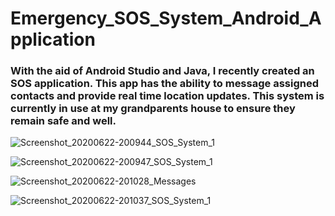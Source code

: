 # Emergency_SOS_System_Android_Application
### With the aid of Android Studio and Java, I recently created an SOS application. This app has the ability to message assigned contacts and provide real time location updates. This system is currently in use at my grandparents house to ensure they remain safe and well. 

![Screenshot_20200622-200944_SOS_System_1](https://user-images.githubusercontent.com/36043248/85327572-1dd1c600-b4c7-11ea-82fb-a1e5f8986eae.jpg)

![Screenshot_20200622-200947_SOS_System_1](https://user-images.githubusercontent.com/36043248/85327574-1e6a5c80-b4c7-11ea-884a-96e09d5106d2.jpg)

![Screenshot_20200622-201028_Messages](https://user-images.githubusercontent.com/36043248/85327575-1f02f300-b4c7-11ea-8682-c3fc2bf4c7af.jpg)

![Screenshot_20200622-201037_SOS_System_1](https://user-images.githubusercontent.com/36043248/85327576-1f02f300-b4c7-11ea-862b-2e33385f5325.jpg)
